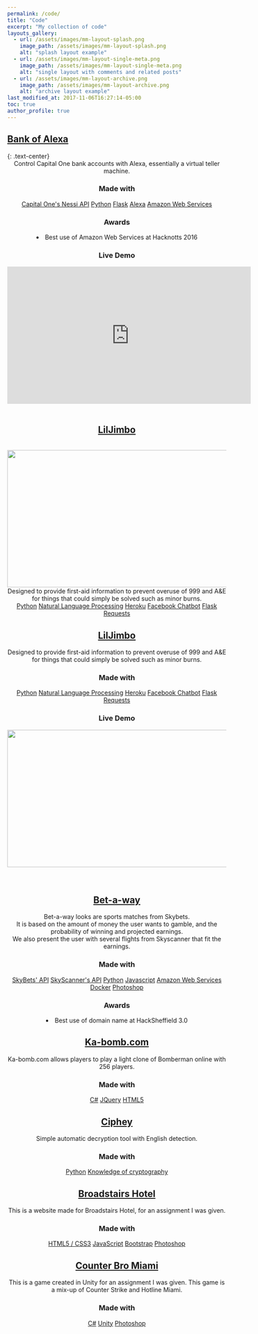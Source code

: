 ```yaml
---
permalink: /code/
title: "Code"
excerpt: "My collection of code"
layouts_gallery:
  - url: /assets/images/mm-layout-splash.png
    image_path: /assets/images/mm-layout-splash.png
    alt: "splash layout example"
  - url: /assets/images/mm-layout-single-meta.png
    image_path: /assets/images/mm-layout-single-meta.png
    alt: "single layout with comments and related posts"
  - url: /assets/images/mm-layout-archive.png
    image_path: /assets/images/mm-layout-archive.png
    alt: "archive layout example"
last_modified_at: 2017-11-06T16:27:14-05:00
toc: true
author_profile: true
---
```





<centre>
<h2><a href="https://devpost.com/software/bank-of-alexa">Bank of Alexa</a></h2>
{: .text-center}
<center>Control Capital One bank accounts with Alexa, essentially a virtual teller machine.
<h3>Made with</h3>
<center>
<a href="#" class="btn btn--primary">Capital One's Nessi API</a>
<a href="#" class="btn btn--primary">Python</a>
<a href="#" class="btn btn--primary">Flask</a>
<a href="#" class="btn btn--primary">Alexa</a>
<a href="#" class="btn btn--primary">Amazon Web Services</a>
<h3>Awards</h3>
<li>Best use of Amazon Web Services at Hacknotts 2016
<h3>Live Demo</h3>
<iframe width="560" height="315" src="https://www.youtube.com/embed/4BFneUfHtzA" frameborder="0" gesture="media" allow="encrypted-media" allowfullscreen></iframe>

<br>
<br>
<h2><a href="https://brandonskerritt.github.io/code/">LilJimbo</a></h2>
<br>
<img src="https://i.imgur.com/aoqUElx.gif" width="560" height="315"><br>
Designed to provide first-aid information to prevent overuse of 999 and A&E for things that could simply be solved such as minor burns.<br>
<a href="#" class="btn btn--primary">Python</a>
<a href="#" class="btn btn--primary">Natural Language Processing</a>
<a href="#" class="btn btn--primary">Heroku</a>
<a href="#" class="btn btn--primary">Facebook Chatbot</a>
<a href="#" class="btn btn--primary">Flask</a>
<a href="#" class="btn btn--primary">Requests</a>


<centre>
<h2><a href="https://brandonskerritt.github.io/code/">LilJimbo</a></h2>
<center>Designed to provide first-aid information to prevent overuse of 999 and A&E for things that could simply be solved such as minor burns.
<h3>Made with</h3>
<center>
<a href="#" class="btn btn--primary">Python</a>
<a href="#" class="btn btn--primary">Natural Language Processing</a>
<a href="#" class="btn btn--primary">Heroku</a>
<a href="#" class="btn btn--primary">Facebook Chatbot</a>
<a href="#" class="btn btn--primary">Flask</a>
<a href="#" class="btn btn--primary">Requests</a>
<h3>Live Demo</h3>
<img src="https://i.imgur.com/aoqUElx.gif" width="560" height="315"><br>

<br>

<br>


<centre>
<h2><a href="https://devpost.com/software/bet-a-way">Bet-a-way</a></h2>
<center>Bet-a-way looks are sports matches from Skybets. <br>It is based on the amount of money the user wants to gamble, and the probability of winning and projected earnings. <br> We also present the user with several flights from Skyscanner that fit the earnings.
<h3>Made with</h3>
<center>
<a href="#" class="btn btn--primary">SkyBets' API</a>
<a href="#" class="btn btn--primary">SkyScanner's API</a>
<a href="#" class="btn btn--primary">Python</a>
<a href="#" class="btn btn--primary">Javascript</a>
<a href="#" class="btn btn--primary">Amazon Web Services</a>
<a href="#" class="btn btn--primary">Docker</a>
<a href="#" class="btn btn--primary">Photoshop</a>
<h3>Awards</h3>
<li>Best use of domain name at HackSheffield 3.0

<br>


<centre>
<h2><a href="https://devpost.com/software/ka-bomb-com">Ka-bomb.com</a></h2>
<center>Ka-bomb.com allows players to play a light clone of Bomberman online with 256 players.
<h3>Made with</h3>
<center>
<a href="#" class="btn btn--primary">C#</a>
<a href="#" class="btn btn--primary">JQuery</a>
<a href="#" class="btn btn--primary">HTML5</a>

<br>


<centre>
<h2><a href="https://github.com/brandonskerritt/ciphey">Ciphey</a></h2>
<center>Simple automatic decryption tool with English detection.
<h3>Made with</h3>
<center>
<a href="#" class="btn btn--primary">Python</a>
<a href="#" class="btn btn--primary">Knowledge of cryptography</a>

<br>


<centre>
<h2><a href="https://github.com/brandonskerritt/Hotel_assignment">Broadstairs Hotel</a></h2>
<center>This is a website made for Broadstairs Hotel, for an assignment I was given.
<h3>Made with</h3>
<center>
<a href="#" class="btn btn--primary">HTML5 / CSS3</a>
<a href="#" class="btn btn--primary">JavaScript</a>
<a href="#" class="btn btn--primary">Bootstrap</a>
<a href="#" class="btn btn--primary">Photoshop</a>

<br>


<centre>
<h2><a href="https://github.com/brandonskerritt/counter_bro_miami">Counter Bro Miami</a></h2>
<center>This is a game created in Unity for an assignment I was given. This game is a mix-up of Counter Strike and Hotline Miami.
<h3>Made with</h3>
<center>
<a href="#" class="btn btn--primary">C#</a>
<a href="#" class="btn btn--primary">Unity</a>
<a href="#" class="btn btn--primary">Photoshop</a>